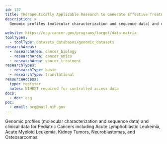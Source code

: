 ```yaml
---
id: 137
title: Therapeutically Applicable Research to Generate Effective Treatments (TARGET) Data Matrix
description: >
  Genomic profiles (molecular characterization and sequence data) and clinical data for Pediatric Cancers including Acute Lymphoblastic Leukemia, Acute Myeloid Leukemia, Kidney Tumors, Neuroblastomas, and Osteosarcomas.
  
website: https://ocg.cancer.gov/programs/target/data-matrix
toolTypes:
  - toolType: datasets_databases/genomic_datasets
researchAreas:
  - researchArea: cancer_biology
  - researchArea: cancer_omics
  - researchArea: cancer_treatment
researchTypes:
  - researchType: basic
  - researchType: translational
resourceAccess:
  type: register
  notes: NIHEXT required for controlled access data
docs:
  - doc: ccg
poc:
  - email: ocg@mail.nih.gov
---
```

Genomic profiles (molecular characterization and sequence data) and clinical data for Pediatric Cancers including Acute Lymphoblastic Leukemia, Acute Myeloid Leukemia, Kidney Tumors, Neuroblastomas, and Osteosarcomas.
